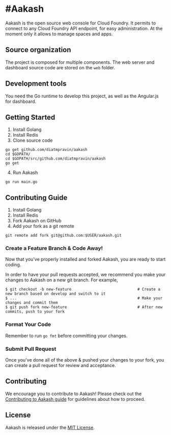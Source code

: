 #Aakash
========

Aakash is the open source web console for Cloud Foundry. It permits to connect to any Cloud Foundry API endpoint, for easy administration. At the moment only it allows to manage spaces and apps.

## Source organization

The project is composed for multiple components. The web server and dashboard source code are stored on the `web` folder.

## Development tools

You need the Go runtime to develop this project, as well as the Angular.js for dashboard.

## Getting Started

1. Install Golang
2. Install Redis
3. Clone source code
```
go get github.com/diatmpravin/aakash
cd $GOPATH/
cd $GOPATH/src/github.com/diatmpravin/aakash
go get
```
4. Run Aakash

```
go run main.go
```

## Contributing Guide

1. Install Golang
2. Install Redis
3. Fork Aakash on GitHub
4. Add your fork as a git remote

```
git remote add fork git@github.com:$USER/aakash.git
```

### Create a Feature Branch & Code Away!

Now that you've properly installed and forked Aakash, you are ready to start coding.

In order to have your pull requests accepted, we recommend you make your changes to Aakash on a
new git branch. For example,
```
$ git checkout -b new-feature                             # Create a new branch based on develop and switch to it
$ ...                                                     # Make your changes and commit them
$ git push fork new-feature                               # After new commits, push to your fork
```

### Format Your Code

Remember to run `go fmt` before committing your changes.

### Submit Pull Request

Once you've done all of the above & pushed your changes to your fork, you can create a pull request for review and acceptance.

## Contributing

We encourage you to contribute to Aakash! Please check out the [Contributing to Aakash guide](https://github.com/diatmpravin/aakash#contributing) for guidelines about how to proceed.

## License

Aakash is released under the [MIT License](http://www.opensource.org/licenses/MIT).